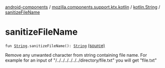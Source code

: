 [android-components](../../index.md) / [mozilla.components.support.ktx.kotlin](../index.md) / [kotlin.String](index.md) / [sanitizeFileName](./sanitize-file-name.md)

# sanitizeFileName

`fun `[`String`](https://kotlinlang.org/api/latest/jvm/stdlib/kotlin/-string/index.html)`.sanitizeFileName(): `[`String`](https://kotlinlang.org/api/latest/jvm/stdlib/kotlin/-string/index.html) [(source)](https://github.com/mozilla-mobile/android-components/blob/master/components/support/ktx/src/main/java/mozilla/components/support/ktx/kotlin/String.kt#L145)

Remove any unwanted character from string containing file name.
For example for an input of "/../../../../../../directory/file.txt" you will get "file.txt"

